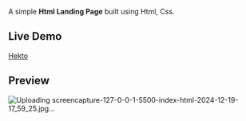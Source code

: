 
A simple **Html Landing Page** built using Html, Css.

## Live Demo
[Hekto](https://hekto-website.netlify.app/)

## Preview
![Uploading screencapture-127-0-0-1-5500-index-html-2024-12-19-17_59_25.jpg…]()
